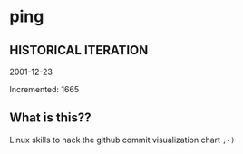 # ping

## HISTORICAL ITERATION
2001-12-23

Incremented: 1665

## What is this?? 
Linux skills to hack the github commit visualization chart `;-)`
